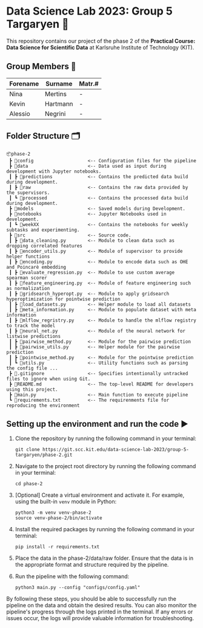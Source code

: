 # Data Science Lab 2023: Group 5 Targaryen 🐉
This repository contains our project of the phase 2 of the **Practical Course: Data Science for Scientific Data** at Karlsruhe Institute of Technology (KIT).

## Group Members 👤 
| Forename | Surname  | Matr.#  |
|----------|----------|---------|
| Nina     | Mertins  | - |
| Kevin    | Hartmann | - |
| Alessio  | Negrini  | - |

## Folder Structure 🗂️
```
📦phase-2
 ┣ 📂config                    <-- Configuration files for the pipeline
 ┣ 📂data                      <-- Data used as input during development with Jupyter notebooks. 
 ┃ ┣ 📂predictions             <-- Contains the predicted data build during development.
 ┃ ┣ 📂raw                     <-- Contains the raw data provided by the supervisors.
 ┃ ┗ 📂processed               <-- Contains the processed data build during development.
 ┣ 📂models                    <-- Saved models during Development.
 ┣ 📂notebooks                 <-- Jupyter Notebooks used in development.
 ┃ ┗ 📂weekXX                  <-- Contains the notebooks for weekly subtasks and experimenting.
 ┣ 📂src                       <-- Source code.
 ┃ ┣ 📜data_cleaning.py        <-- Module to clean data such as dropping correlated features
 ┃ ┣ 📜encoder_utils.py        <-- Module of supervisor to provide helper functions
 ┃ ┣ 📜encoding.py             <-- Module to encode data such as OHE and Poincarè embedding
 ┃ ┣ 📜evaluate_regression.py  <-- Module to use custom average spearman scorer
 ┃ ┣ 📜feature_engineering.py  <-- Module of feature engineering such as normalization
 ┃ ┣ 📜gridsearch_hyperopt.py  <-- Module to apply gridsearch hyperoptimization for pointwise prediction
 ┃ ┣ 📜load_datasets.py        <-- Helper module to load all datasets
 ┃ ┣ 📜meta_information.py     <-- Module to populate dataset with meta information
 ┃ ┣ 📜mlflow_regristry.py     <-- Module to handle the mlflow registry to track the model
 ┃ ┣ 📜neural_net.py           <-- Module of the neural network for listwise predictions
 ┃ ┣ 📜pairwise_method.py      <-- Module for the pairwise prediction
 ┃ ┣ 📜pairwise_utils.py       <-- Helper module for the pairwise prediction
 ┃ ┣ 📜pointwise_method.py     <-- Module for the pointwise prediction
 ┃ ┗ 📜utils.py                <-- Utility functions such as parsing the config file ...
 ┣ 📜.gitignore                <-- Specifies intentionally untracked files to ignore when using Git.
 ┣ 📜README.md                 <-- The top-level README for developers using this project. 
 ┣ 📜main.py                   <-- Main function to execute pipeline   
 ┗ 📜requirements.txt          <-- The requirenments file for reproducing the environment
```

## Setting up the environment and run the code ▶️

1. Clone the repository by running the following command in your terminal:

   ```
   git clone https://git.scc.kit.edu/data-science-lab-2023/group-5-targaryen/phase-2.git
   ```


2. Navigate to the project root directory by running the following command in your terminal:

   ```
   cd phase-2
   ```

3. [Optional] Create a virtual environment and activate it. For example, using the built-in `venv` module in Python:
   ```
   python3 -m venv venv-phase-2
   source venv-phase-2/bin/activate
   ```

4. Install the required packages by running the following command in your terminal:

   ```
   pip install -r requirements.txt
   ```

5. Place the data in the phase-2/data/raw folder. Ensure that the data is in the appropriate format and structure 
required by the pipeline.

6. Run the pipeline with the following command:

   ```
   python3 main.py --config "configs/config.yaml"
   ```

By following these steps, you should be able to successfully run the  pipeline on the data and obtain the desired 
results. You can also monitor the pipeline's progress through the logs printed in the terminal. If any errors or issues 
occur, the logs will provide valuable information for troubleshooting. 
